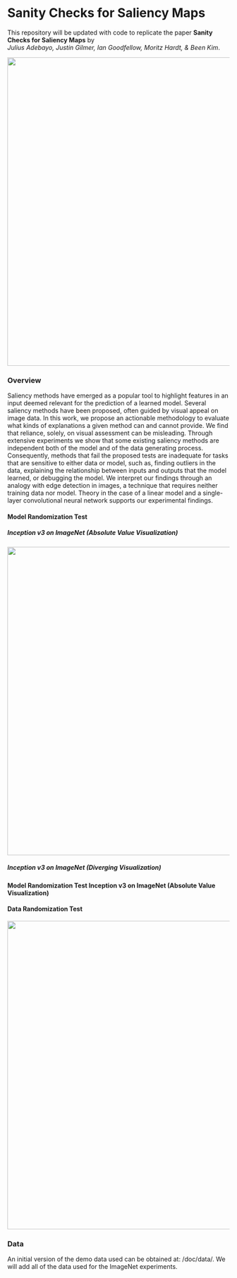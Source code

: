 Sanity Checks for Saliency Maps
=====================
This repository will be updated with code to replicate the paper
**Sanity Checks for Saliency Maps** by<br/>
*Julius Adebayo, Justin Gilmer, Ian Goodfellow, Moritz Hardt, & Been Kim*.

<img src="https://raw.githubusercontent.com/adebayoj/sanity_checks_saliency/master/doc/figures/saliency_methods_and_edge_detector.png" width="700">


### Overview

Saliency methods have emerged as a popular tool to highlight
features in an input deemed relevant for the prediction of a 
learned model. Several saliency methods have been proposed, often 
guided by visual appeal on image data. In this work, we propose 
an actionable methodology to evaluate what kinds of explanations 
a given method can and cannot provide. We find that reliance, 
solely, on visual assessment can be misleading. Through extensive
experiments we show that some existing saliency methods are 
independent both of the model and of the data generating process.
Consequently, methods that fail the proposed tests are 
inadequate for tasks that are sensitive to either data or model,
such as, finding outliers in the data, explaining the 
relationship between inputs and outputs that the model learned,
or debugging the model. We interpret our findings through an 
analogy with edge detection in images, a technique that requires 
neither training data nor model. Theory in the case of a 
linear model and a single-layer convolutional neural network
supports our experimental findings.

#### Model Randomization Test 

##### Inception v3 on ImageNet (Absolute Value Visualization)

<img src="https://raw.githubusercontent.com/adebayoj/sanity_checks_saliency/master/doc/figures/bird_img_cascading_demo.png" width="700">

##### Inception v3 on ImageNet (Diverging Visualization)

#### Model Randomization Test Inception v3 on ImageNet (Absolute Value Visualization)

#### Data Randomization Test

<img src="https://raw.githubusercontent.com/adebayoj/sanity_checks_saliency/master/doc/figures/mnist_digit_zero_random_labels_test.png" width="700">

### Data

An initial version of the demo data used can be obtained at: 
/doc/data/. We will add all of the data used for the ImageNet
experiments. 
